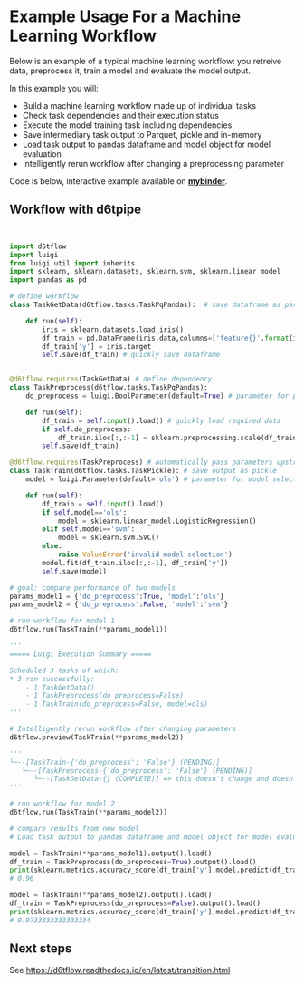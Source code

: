 # Example Usage For a Machine Learning Workflow

Below is an example of a typical machine learning workflow: you retreive data, preprocess it, train a model and evaluate the model output.

In this example you will:
* Build a machine learning workflow made up of individual tasks
* Check task dependencies and their execution status
* Execute the model training task including dependencies
* Save intermediary task output to Parquet, pickle and in-memory
* Load task output to pandas dataframe and model object for model evaluation
* Intelligently rerun workflow after changing a preprocessing parameter

Code is below, interactive example available on **[mybinder](http://tiny.cc/d6tflow-start-interactive)**.

## Workflow with d6tpipe

```python


import d6tflow
import luigi
from luigi.util import inherits
import sklearn, sklearn.datasets, sklearn.svm, sklearn.linear_model
import pandas as pd

# define workflow
class TaskGetData(d6tflow.tasks.TaskPqPandas):  # save dataframe as parquet

    def run(self):
        iris = sklearn.datasets.load_iris()
        df_train = pd.DataFrame(iris.data,columns=['feature{}'.format(i) for i in range(4)])
        df_train['y'] = iris.target
        self.save(df_train) # quickly save dataframe


@d6tflow.requires(TaskGetData) # define dependency
class TaskPreprocess(d6tflow.tasks.TaskPqPandas):
    do_preprocess = luigi.BoolParameter(default=True) # parameter for preprocessing yes/no

    def run(self):
        df_train = self.input().load() # quickly load required data
        if self.do_preprocess:
            df_train.iloc[:,:-1] = sklearn.preprocessing.scale(df_train.iloc[:,:-1])
        self.save(df_train)

@d6tflow.requires(TaskPreprocess) # automatically pass parameters upstream
class TaskTrain(d6tflow.tasks.TaskPickle): # save output as pickle
    model = luigi.Parameter(default='ols') # parameter for model selection

    def run(self):
        df_train = self.input().load()
        if self.model=='ols':
            model = sklearn.linear_model.LogisticRegression()
        elif self.model=='svm':
            model = sklearn.svm.SVC()
        else:
            raise ValueError('invalid model selection')
        model.fit(df_train.iloc[:,:-1], df_train['y'])
        self.save(model)

# goal: compare performance of two models
params_model1 = {'do_preprocess':True, 'model':'ols'}
params_model2 = {'do_preprocess':False, 'model':'svm'}

# run workflow for model 1
d6tflow.run(TaskTrain(**params_model1)) 

'''
===== Luigi Execution Summary =====

Scheduled 3 tasks of which:
* 3 ran successfully:
    - 1 TaskGetData()
    - 1 TaskPreprocess(do_preprocess=False)
    - 1 TaskTrain(do_preprocess=False, model=ols)
'''

# Intelligently rerun workflow after changing parameters
d6tflow.preview(TaskTrain(**params_model2))

'''
└─--[TaskTrain-{'do_preprocess': 'False'} (PENDING)]
   └─--[TaskPreprocess-{'do_preprocess': 'False'} (PENDING)]
      └─--[TaskGetData-{} (COMPLETE)] => this doesn't change and doesn't need to rerun
'''

# run workflow for model 2
d6tflow.run(TaskTrain(**params_model2))

# compare results from new model
# Load task output to pandas dataframe and model object for model evaluation

model = TaskTrain(**params_model1).output().load()
df_train = TaskPreprocess(do_preprocess=True).output().load()
print(sklearn.metrics.accuracy_score(df_train['y'],model.predict(df_train.iloc[:,:-1])))
# 0.96

model = TaskTrain(**params_model2).output().load()
df_train = TaskPreprocess(do_preprocess=False).output().load()
print(sklearn.metrics.accuracy_score(df_train['y'],model.predict(df_train.iloc[:,:-1])))
# 0.9733333333333334

```

## Next steps

See https://d6tflow.readthedocs.io/en/latest/transition.html
